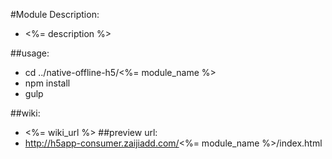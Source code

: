 #Module Description:
+ <%= description %>

##usage:
+ cd ../native-offline-h5/<%= module_name %>
+ npm install
+ gulp

##wiki:
+ <%= wiki_url %>
##preview url:
+ http://h5app-consumer.zaijiadd.com/<%= module_name %>/index.html
